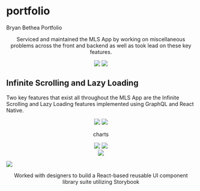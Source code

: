 # portfolio
Bryan Bethea Portfolio
<p align="center"> Serviced and maintained the MLS App by working on miscellaneous problems across the front and backend as well as took lead on these key features. </p>
<div align="center">
   <img src="https://user-images.githubusercontent.com/19527299/49471309-86b8f680-f7da-11e8-9344-46ce57a9559e.gif"/>
   <img src="https://user-images.githubusercontent.com/19527299/49472629-ed8bdf00-f7dd-11e8-9c6f-964464b8c057.gif"/>
</div>

<div style={{flex-direction: "column"}}>
   <h2>Infinite Scrolling and Lazy Loading</h2>
   <p>Two key features that exist all throughout the MLS App are the Infinite Scrolling and Lazy Loading features                   implemented using GraphQL and React Native.
   </p>
</div>

<div align="center">
   <img src="https://user-images.githubusercontent.com/19527299/49471974-49edff00-f7dc-11e8-848a-d5c5b5db617b.gif"/>
   <img src="https://user-images.githubusercontent.com/19527299/49494783-cad5e680-f82e-11e8-8c8d-b3eb61b7427a.gif"/>   
</div>
   <p align="center"> 
   charts
   </p>

<div align="center">
   <img src="https://user-images.githubusercontent.com/19527299/49472371-49099d00-f7dd-11e8-9e48-4f35e6b75891.gif"/>
   <img src="https://user-images.githubusercontent.com/19527299/49472340-32fbdc80-f7dd-11e8-8cfa-c5d06ff346ec.gif"/>
</div>

<div align="center">
   <img src="https://user-images.githubusercontent.com/19527299/49472629-ed8bdf00-f7dd-11e8-9c6f-964464b8c057.gif"/>
</div>

![](https://user-images.githubusercontent.com/19527299/49485356-a6ffaa00-f808-11e8-963c-311139df16bb.gif)


<div align="center">
   <p>Worked with designers to build a React-based reusable UI component library suite utilizing Storybook</p>
</div>

